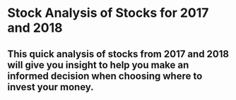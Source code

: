 # Stock Analysis of Stocks for 2017 and 2018
## This quick analysis of stocks from 2017 and 2018 will give you insight to help you make an informed decision when choosing where to invest your money.


